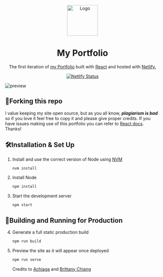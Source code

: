 <div align="center">
  <img alt="Logo" src="https://github.com/CrazyChickenDev/portfolio/blob/master/public/icon.png" width="100" />
</div>
<h1 align="center">
  My Portfolio
</h1>
<p align="center">
  The first iteration of <a href="https://nwaobidaniel.me" target="_blank">my Portfolio</a> built with <a href="https://reactjs.org/" target="_blank">React</a> and hosted with <a href="https://netlify.com/" target="_blank">Netlify.</a>
</p>
<p align="center">
  <a href="https://app.netlify.com/sites/crazychickendev/deploys" target="_blank">
    <img src="https://api.netlify.com/api/v1/badges/5c07aa83-582b-478e-a9a6-7341eb0a9484/deploy-status" alt="Netlify Status" />
  </a>
</p>

![preview](https://github.com/CrazyChickenDev/portfolio/blob/master/src/assets/demo.png")

## 🍴Forking this repo

I value keeping my site open source, but as you all know, _**plagiarism is bad**_ so if you love it feel free to copy it and please give proper credits. If you have issues making use of this portfolio you can refer to [React docs](https://reactjs.org/docs/getting-started.html). Thanks!

## 🛠Installation & Set Up

1. Install and use the correct version of Node using [NVM](https://github.com/nvm-sh/nvm)

   ```sh
   nvm install
   ```

2. Install Node

   ```sh
   npm install
   ```

3. Start the development server

   ```sh
   npm start
   ```

## 🚀Building and Running for Production

4. Generate a full static production build

   ```sh
   npm run build
   ```

5. Preview the site as it will appear once deployed

   ```sh
   npm run serve
   ```

   Credits to [Achiaga](https://github.com/Achiaga) and [Brittany Chiang](https://brittanychiang.com/)